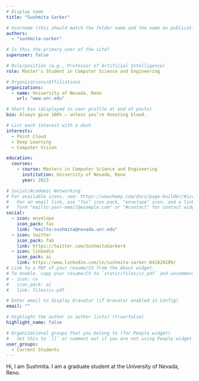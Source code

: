 ```yaml
---
# Display name
title: "Sushmita Sarker"

# Username (this should match the folder name and the name on publications)
authors:
  - "sushmita-sarker"

# Is this the primary user of the site?
superuser: false

# Role/position (e.g., Professor of Artificial Intelligence)
role: Master's Student in Computer Science and Engineering

# Organizations/Affiliations
organizations:
  - name: University of Nevada, Reno
    url: "www.unr.edu"

# Short bio (displayed in user profile at end of posts)
bio: Always give 100% — unless you’re donating blood.

# List each interest with a dash
interests:
  - Point Cloud
  - Deep Learning
  - Computer Vision

education:
  courses:
    - course: Masters in Computer Science and Engineering
      institution: University of Nevada, Reno
      year: 2023

# Social/Academic Networking
# For available icons, see: https://wowchemy.com/docs/page-builder/#icons
#   For an email link, use "fas" icon pack, "envelope" icon, and a link in the
#   form "mailto:your-email@example.com" or "#contact" for contact widget.
social:
  - icon: envelope
    icon_pack: fas
    link: "mailto:sushmita@nevada.unr.edu"
  - icon: twitter
    icon_pack: fab
    link: https://twitter.com/SushmitaSarker4
  - icon: linkedin
    icon_pack: ai
    link: https://www.linkedin.com/in/sushmita-sarker-841820209/
# Link to a PDF of your resume/CV from the About widget.
# To enable, copy your resume/CV to `static/files/cv.pdf` and uncomment the lines below.
# - icon: cv
#   icon_pack: ai
#   link: files/cv.pdf

# Enter email to display Gravatar (if Gravatar enabled in Config)
email: ""

# Highlight the author in author lists? (true/false)
highlight_name: false

# Organizational groups that you belong to (for People widget)
#   Set this to `[]` or comment out if you are not using People widget.
user_groups:
  - Current Students
---
```


Hi, I am Sushmita. I am a graduate student at the University of Nevada, Reno.
